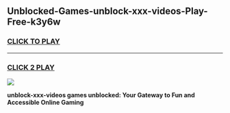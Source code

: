 
## Unblocked-Games-unblock-xxx-videos-Play-Free-k3y6w
<h3>
<a href="https://premium76.site?title=unblock-xxx-videos&ref=23A">CLICK TO PLAY</a></h3>
<hr>

<h3>
<a href="https://premium76.site?title=unblock-xxx-videos&ref=23A">CLICK 2 PLAY</a>
  
</h3>

<a href="https://premium76.site?title=unblock-xxx-videos&ref=23A"><img src="https://clearcache.store/games.png"></a>


**unblock-xxx-videos games unblocked: Your Gateway to Fun and Accessible Online Gaming**
